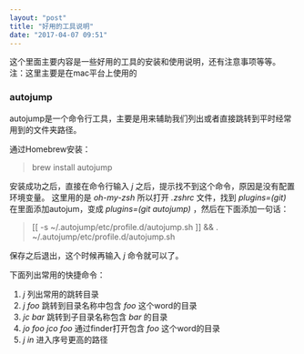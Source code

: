 ```yaml
---
layout: "post"
title: "好用的工具说明"
date: "2017-04-07 09:51"
---
```

  这个里面主要内容是一些好用的工具的安装和使用说明，还有注意事项等等。
  注：这里主要是在mac平台上使用的
<!--more-->  
### autojump

  autojump是一个命令行工具，主要是用来辅助我们列出或者直接跳转到平时经常用到的文件夹路径。

  通过Homebrew安装：
  >brew install autojump

  安装成功之后，直接在命令行输入 *j* 之后，提示找不到这个命令，原因是没有配置环境变量。
  这里用的是 *oh-my-zsh* 所以打开 *.zshrc* 文件，找到 *plugins=(git)*  在里面添加autojum，变成 *plugins=(git autojump)* ，然后在下面添加一句话：
  >[[ -s ~/.autojump/etc/profile.d/autojump.sh ]] && . ~/.autojump/etc/profile.d/autojump.sh

  保存之后退出，这个时候再输入 *j* 命令就可以了。

  下面列出常用的快捷命令：
  1. *j* 列出常用的跳转目录
  2. *j foo* 跳转到目录名称中包含 *foo* 这个word的目录
  3. *jc bar* 跳转到子目录名称包含 *bar* 的目录
  4. *jo foo* *jco foo* 通过finder打开包含 *foo* 这个word的目录
  5. *j in* 进入序号更高的路径
